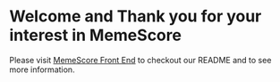 # Welcome and Thank you for your interest in MemeScore

Please visit [MemeScore Front End](https://github.com/Primemerlinian/memescore-front) to checkout our README and to see more information.

